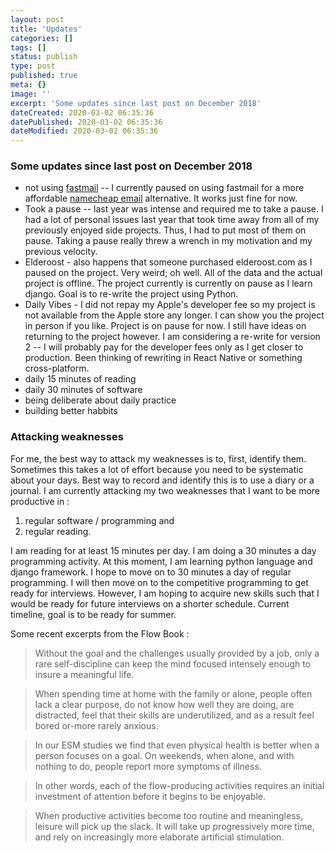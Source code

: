 ```yaml
---
layout: post
title: 'Updates'
categories: []
tags: []
status: publish
type: post
published: true
meta: {}
image: ''
excerpt: 'Some updates since last post on December 2018'
dateCreated: 2020-03-02 06:35:36
datePublished: 2020-03-02 06:35:36
dateModified: 2020-03-02 06:35:36
---
```


### Some updates since last post on December 2018

- not using [fastmail] -- I currently paused on using fastmail for a more affordable [namecheap email] alternative. It works just fine for now.
- Took a pause -- last year was intense and required me to take a pause. I had a lot of personal issues last year that took time away from all of my previously enjoyed side projects. Thus, I had to put most of them on pause. Taking a pause really threw a wrench in my motivation and my previous velocity.
- Elderoost - also happens that someone purchased elderoost.com as I paused on the project. Very weird; oh well. All of the data and the actual project is offline. The project currently is currently on pause as I learn django. Goal is to re-write the project using Python.
- Daily Vibes - I did not repay my Apple's developer fee so my project is not available from the Apple store any longer. I can show you the project in person if you like. Project is on pause for now. I still have ideas on returning to the project however. I am considering a re-write for version 2 -- I will probably pay for the developer fees only as I get closer to production. Been thinking of rewriting in React Native or something cross-platform.
- daily 15 minutes of reading
- daily 30 minutes of software
- being deliberate about daily practice
- building better habbits

### Attacking weaknesses

For me, the best way to attack my weaknesses is to, first, identify them. Sometimes this takes a lot of effort because you need to be systematic about your days. Best way to record and identify this is to use a diary or a journal. I am currently attacking my two weaknesses that I want to be more productive in :

1. regular software / programming and
2. regular reading.

I am reading for at least 15 minutes per day. I am doing a 30 minutes a day programming activity. At this moment, I am learning python language and django framework. I hope to move on to 30 minutes a day of regular programming. I will then move on to the competitive programming to get ready for interviews. However, I am hoping to acquire new skills such that I would be ready for future interviews on a shorter schedule. Current timeline, goal is to be ready for summer.

Some recent excerpts from the Flow Book :

> Without the goal and the challenges usually provided by a job, only a rare self-discipline can keep the mind focused intensely enough to insure a meaningful life.

> When spending time at home with the fam­ily or alone, people often lack a clear purpose, do not know how well they are doing, are distracted, feel that their skills are underutilized, and as a result feel bored or-more rarely anxious.

> In our ESM studies we find that even physical health is better when a person focuses on a goal. On weekends, when alone, and with nothing to do, people report more symptoms of illness.

> In other words, each of the flow-producing activities requires an initial investment of attention before it begins to be enjoyable.

> When productive activities become too routine and meaningless, leisure will pick up the slack. It will take up progressively more time, and rely on in­creasingly more elaborate artificial stimulation.

[fastmail]: https://www.fastmail.com
[namecheap email]: https://privateemail.com
